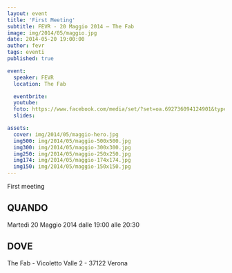 ```yaml
---
layout: event
title: 'First Meeting'
subtitle: FEVR - 20 Maggio 2014 – The Fab
image: img/2014/05/maggio.jpg
date: 2014-05-20 19:00:00
author: fevr
tags: eventi
published: true

event:
  speaker: FEVR
  location: The Fab

  eventbrite:
  youtube:
  foto: https://www.facebook.com/media/set/?set=oa.692736094124901&type=3
  slides:

assets:
  cover: img/2014/05/maggio-hero.jpg
  img500: img/2014/05/maggio-500x500.jpg
  img300: img/2014/05/maggio-300x300.jpg
  img250: img/2014/05/maggio-250x250.jpg
  img174: img/2014/05/maggio-174x174.jpg
  img150: img/2014/05/maggio-150x150.jpg
---
```


First meeting

## QUANDO

Martedì 20 Maggio 2014 dalle 19:00 alle 20:30

## DOVE

The Fab - Vicoletto Valle 2 - 37122 Verona
